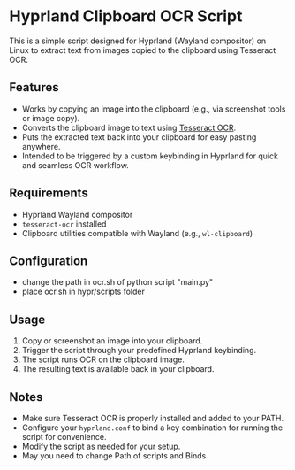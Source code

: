 # Hyprland Clipboard OCR Script

This is a simple script designed for Hyprland (Wayland compositor) on Linux to extract text from images copied to the clipboard using Tesseract OCR.

## Features

- Works by copying an image into the clipboard (e.g., via screenshot tools or image copy).
- Converts the clipboard image to text using [Tesseract OCR](https://github.com/tesseract-ocr/tesseract).
- Puts the extracted text back into your clipboard for easy pasting anywhere.
- Intended to be triggered by a custom keybinding in Hyprland for quick and seamless OCR workflow.

## Requirements

- Hyprland Wayland compositor
- `tesseract-ocr` installed
- Clipboard utilities compatible with Wayland (e.g., `wl-clipboard`)

## Configuration
- change the path in ocr.sh of python script "main.py"
- place ocr.sh in hypr/scripts folder 

## Usage

1. Copy or screenshot an image into your clipboard.
2. Trigger the script through your predefined Hyprland keybinding.
3. The script runs OCR on the clipboard image.
4. The resulting text is available back in your clipboard. 

## Notes

- Make sure Tesseract OCR is properly installed and added to your PATH.
- Configure your `hyprland.conf` to bind a key combination for running the script for convenience.
- Modify the script as needed for your setup.
- May you need to change Path of scripts and Binds